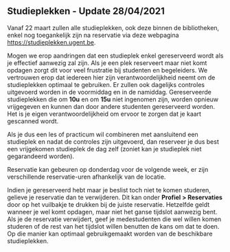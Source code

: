 ## Studieplekken - Update 28/04/2021
Vanaf 22 maart zullen alle studieplekken, ook deze binnen de bibliotheken, enkel nog toegankelijk zijn na reservatie via deze webpagina https://studieplekken.ugent.be.

Mogen we erop aandringen dat een studieplek enkel gereserveerd wordt als je effectief aanwezig zal zijn. Als je een plek reserveert maar niet komt opdagen zorgt dit voor veel frustratie bij studenten en begeleiders. We vertrouwen erop dat iedereen hier zijn verantwoordelijkheid neemt om de studieplekken optimaal te gebruiken. Er zullen ook dagelijks controles uitgevoerd worden in de voormiddag en in de namiddag. Gereserveerde studieplekken die om **10u** en om **15u** niet ingenomen zijn, worden opnieuw vrijgegeven en kunnen dan door andere studenten gereserveerd worden. Het is je eigen verantwoordelijkheid om ervoor te zorgen dat je kaart gescanned wordt.

Als je dus een les of practicum wil combineren met aansluitend een studieplek en nadat de controles zijn uitgevoerd, dan reserveer je dus best een vrijgekomen studieplek de dag zelf (zoniet kan je studieplek niet gegarandeerd worden).

Reservatie kan gebeuren op donderdag voor de volgende week, er zijn verschillende reservatie-uren afhankelijk van de locatie.

Indien je gereserveerd hebt maar je beslist toch niet te komen studeren, gelieve je reservatie dan te verwijderen. Dit kan onder **Profiel > Reservaties** door op het vuilbakje te drukken bij de juiste reservatie. Hetzelfde geldt wanneer je wel komt opdagen, maar niet het ganse tijdslot aanwezig bent. Als je de reservatie verwijdert, geef je medestudenten die wel willen komen studeren of de rest van het tijdslot willen benutten de kans om dat te doen. Op die manier kan optimaal gebruikgemaakt worden van de beschikbare studieplekken.
